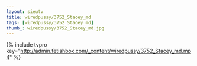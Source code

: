 ```yaml
--- 
layout: sieutv
title: wiredpussy/3752_Stacey_md
tags: [wiredpussy/3752_Stacey_md]
thumb_: wiredpussy/3752_Stacey_md.jpg
---
```

{% include tvpro key="http://admin.fetishbox.com/_content/wiredpussy/3752_Stacey_md.mp4" %} 
